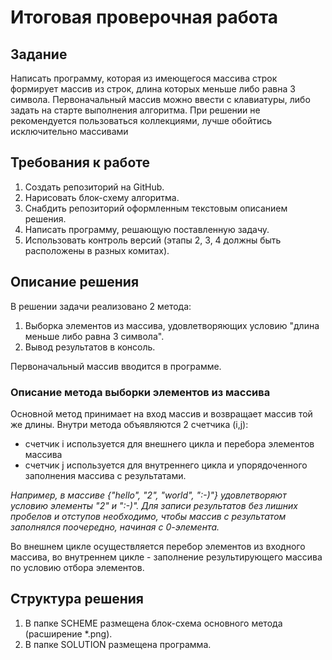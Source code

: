# Итоговая проверочная работа
## Задание
Написать программу, которая из имеющегося массива строк формирует массив из строк, длина которых меньше либо равна 3 символа. Первоначальный массив можно ввести с клавиатуры, либо задать на старте выполнения алгоритма. При решении не рекомендуется пользоваться коллекциями, лучше обойтись исключительно массивами
## Требования к работе
1. Создать репозиторий на GitHub.
2. Нарисовать блок-схему алгоритма.
3. Снабдить репозиторий оформленным текстовым описанием решения.
4. Написать программу, решающую поставленную задачу.
5. Использовать контроль версий (этапы 2, 3, 4 должны быть расположены в разных комитах).

## Описание решения
В решении задачи реализовано 2 метода:
1. Выборка элементов из массива, удовлетворяющих условию "длина меньше либо равна 3 символа".
2. Вывод результатов в консоль.

Первоначальный массив вводится в программе.

### Описание метода выборки элементов из массива
Основной метод принимает на вход массив и возвращает массив той же длины. 
Внутри метода объявляются 2 счетчика (i,j):
* счетчик i используется для внешнего цикла и перебора элементов массива
* счетчик j используется для внутреннего цикла и упорядоченного заполнения массива с результатами.

*Например, в массиве {"hello", "2", "world", ":-)"} удовлетворяют условию элементы "2" и ":-)". Для записи результатов без лишних пробелов и отступов необходимо, чтобы массив с результатом заполнялся поочередно, начиная с 0-элемента.*

Во внешнем цикле осуществляется перебор элементов из входного массива, во внутреннем цикле - заполнение результирующего массива по условию отбора элементов.

## Структура решения
1. В папке SCHEME размещена блок-схема основного метода (расширение *.png).
2. В папке SOLUTION размещена программа.
